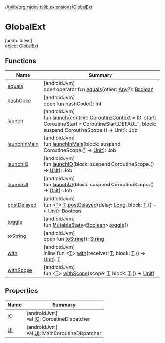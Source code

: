 //[tvlib](../../../index.md)/[org.mjdev.tvlib.extensions](../index.md)/[GlobalExt](index.md)

# GlobalExt

[androidJvm]\
object [GlobalExt](index.md)

## Functions

| Name | Summary |
|---|---|
| [equals](../../org.mjdev.tvlib.webscrapper.select/-element-not-found-exception/index.md#585090901%2FFunctions%2F-1596939238) | [androidJvm]<br>open operator fun [equals](../../org.mjdev.tvlib.webscrapper.select/-element-not-found-exception/index.md#585090901%2FFunctions%2F-1596939238)(other: [Any](https://kotlinlang.org/api/latest/jvm/stdlib/kotlin/-any/index.html)?): [Boolean](https://kotlinlang.org/api/latest/jvm/stdlib/kotlin/-boolean/index.html) |
| [hashCode](../../org.mjdev.tvlib.webscrapper.select/-element-not-found-exception/index.md#1794629105%2FFunctions%2F-1596939238) | [androidJvm]<br>open fun [hashCode](../../org.mjdev.tvlib.webscrapper.select/-element-not-found-exception/index.md#1794629105%2FFunctions%2F-1596939238)(): [Int](https://kotlinlang.org/api/latest/jvm/stdlib/kotlin/-int/index.html) |
| [launch](launch.md) | [androidJvm]<br>fun [launch](launch.md)(context: [CoroutineContext](https://kotlinlang.org/api/latest/jvm/stdlib/kotlin.coroutines/-coroutine-context/index.html) = IO, start: CoroutineStart = CoroutineStart.DEFAULT, block: suspend CoroutineScope.() -&gt; [Unit](https://kotlinlang.org/api/latest/jvm/stdlib/kotlin/-unit/index.html)): Job |
| [launchInMain](launch-in-main.md) | [androidJvm]<br>fun [launchInMain](launch-in-main.md)(block: suspend CoroutineScope.() -&gt; [Unit](https://kotlinlang.org/api/latest/jvm/stdlib/kotlin/-unit/index.html)): Job |
| [launchIO](launch-i-o.md) | [androidJvm]<br>fun [launchIO](launch-i-o.md)(block: suspend CoroutineScope.() -&gt; [Unit](https://kotlinlang.org/api/latest/jvm/stdlib/kotlin/-unit/index.html)): Job |
| [launchUI](launch-u-i.md) | [androidJvm]<br>fun [launchUI](launch-u-i.md)(block: suspend CoroutineScope.() -&gt; [Unit](https://kotlinlang.org/api/latest/jvm/stdlib/kotlin/-unit/index.html)): Job |
| [postDelayed](post-delayed.md) | [androidJvm]<br>fun &lt;[T](post-delayed.md)&gt; [T](post-delayed.md).[postDelayed](post-delayed.md)(delay: [Long](https://kotlinlang.org/api/latest/jvm/stdlib/kotlin/-long/index.html), block: [T](post-delayed.md).() -&gt; [Unit](https://kotlinlang.org/api/latest/jvm/stdlib/kotlin/-unit/index.html)): [Boolean](https://kotlinlang.org/api/latest/jvm/stdlib/kotlin/-boolean/index.html) |
| [toggle](toggle.md) | [androidJvm]<br>fun [MutableState](https://developer.android.com/reference/kotlin/androidx/compose/runtime/MutableState.html)&lt;[Boolean](https://kotlinlang.org/api/latest/jvm/stdlib/kotlin/-boolean/index.html)&gt;.[toggle](toggle.md)() |
| [toString](../../org.mjdev.tvlib.webscrapper.select/-element-not-found-exception/index.md#1616463040%2FFunctions%2F-1596939238) | [androidJvm]<br>open fun [toString](../../org.mjdev.tvlib.webscrapper.select/-element-not-found-exception/index.md#1616463040%2FFunctions%2F-1596939238)(): [String](https://kotlinlang.org/api/latest/jvm/stdlib/kotlin/-string/index.html) |
| [with](with.md) | [androidJvm]<br>inline fun &lt;[T](with.md)&gt; [with](with.md)(receiver: [T](with.md), block: [T](with.md).() -&gt; [Unit](https://kotlinlang.org/api/latest/jvm/stdlib/kotlin/-unit/index.html)): [T](with.md) |
| [withScope](with-scope.md) | [androidJvm]<br>fun &lt;[T](with-scope.md)&gt; [withScope](with-scope.md)(scope: [T](with-scope.md), block: [T](with-scope.md).() -&gt; [Unit](https://kotlinlang.org/api/latest/jvm/stdlib/kotlin/-unit/index.html)) |

## Properties

| Name | Summary |
|---|---|
| [IO](-i-o.md) | [androidJvm]<br>val [IO](-i-o.md): CoroutineDispatcher |
| [UI](-u-i.md) | [androidJvm]<br>val [UI](-u-i.md): MainCoroutineDispatcher |
